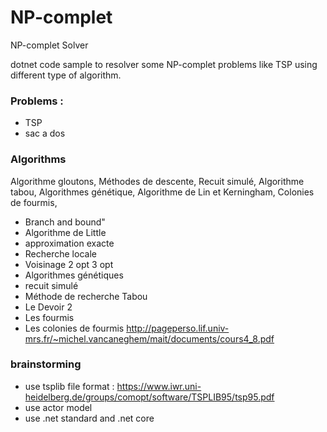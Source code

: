 # NP-complet
NP-complet Solver

dotnet code sample to resolver some NP-complet problems like TSP using different type of algorithm.

### Problems :

- TSP
- sac a dos


### Algorithms

Algorithme gloutons,
Méthodes de descente,
Recuit simulé,
Algorithme tabou,
Algorithmes génétique,
Algorithme de Lin et Kerningham,
Colonies de fourmis,

- Branch and bound"
- Algorithme de Little
- approximation exacte
- Recherche locale
- Voisinage 2 opt 3 opt
- Algorithmes génétiques 
- recuit simulé
- Méthode de recherche Tabou
- Le Devoir 2 
- Les fourmis
- Les colonies de fourmis 
http://pageperso.lif.univ-mrs.fr/~michel.vancaneghem/mait/documents/cours4_8.pdf





### brainstorming

- use tsplib file format : https://www.iwr.uni-heidelberg.de/groups/comopt/software/TSPLIB95/tsp95.pdf
- use actor model
- use .net standard and .net core

